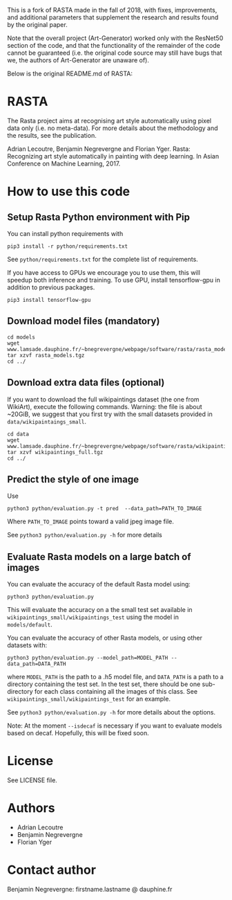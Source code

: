 This is a fork of RASTA made in the fall of 2018, with fixes, improvements, and additional parameters that supplement the research and results found by the original paper.

Note that the overall project (Art-Generator) worked only with the ResNet50 section of the code, and that the functionality of the remainder of the code cannot be guaranteed (i.e. the original code source may still have bugs that we, the authors of Art-Generator are unaware of).

Below is the original README.md of RASTA:

# RASTA

The Rasta project aims at recognising art style automatically using pixel data only (i.e. no meta-data). For more details about the methodology and the results, see the publication.

Adrian Lecoutre, Benjamin Negrevergne and Florian Yger. Rasta: Recognizing art style automatically in painting with deep learning. In Asian Conference on Machine Learning, 2017.

# How to use this code

## Setup Rasta Python environment with Pip

You can install  python requirements with

    pip3 install -r python/requirements.txt

See `python/requirements.txt` for the complete list of requirements.

If you have access to GPUs  we encourage you to use them, this will speedup both inference and training. To use GPU, install tensorflow-gpu in addition to previous packages.

    pip3 install tensorflow-gpu


## Download model files (mandatory)

    cd models
    wget www.lamsade.dauphine.fr/~bnegrevergne/webpage/software/rasta/rasta_models.tgz
    tar xzvf rasta_models.tgz
    cd ../

## Download extra data files (optional)

   If you want to download the full wikipaintings dataset (the one from WikiArt), execute the following commands. Warning: the file is about ~20GiB, we suggest that you first try with the small datasets provided in `data/wikipaintaings_small`.

    cd data
    wget www.lamsade.dauphine.fr/~bnegrevergne/webpage/software/rasta/wikipaintings_full.tgz
    tar xzvf wikipaintings_full.tgz
    cd ../

## Predict the style of one image

Use

    python3 python/evaluation.py -t pred  --data_path=PATH_TO_IMAGE

Where `PATH_TO_IMAGE` points toward a valid jpeg image file.

See `python3 python/evaluation.py -h` for more details 

## Evaluate Rasta models on a large batch of images

You can evaluate the accuracy of the default Rasta model using:

    python3 python/evaluation.py

This will evaluate the accuracy on a the small test set available in `wikipaintings_small/wikipaintings_test` using the model in `models/default`.

You can evaluate the accuracy of other Rasta models, or using other datasets with:

    python3 python/evaluation.py --model_path=MODEL_PATH --data_path=DATA_PATH

where `MODEL_PATH` is the path to a .h5 model file, and  `DATA_PATH` is a path to a directory containing the test set. In the test set, there should be one sub-directory for each class containing all the images of this class. See `wikipaintings_small/wikipaintings_test` for an example. 


See `python3 python/evaluation.py -h` for more details about the options.

Note: At the moment `--isdecaf` is necessary if you want to evaluate models based on decaf. Hopefully, this will be fixed soon. 

# License

See LICENSE file.

# Authors

- Adrian Lecoutre
- Benjamin Negrevergne
- Florian Yger

# Contact author

Benjamin Negrevergne: firstname.lastname @ dauphine.fr


